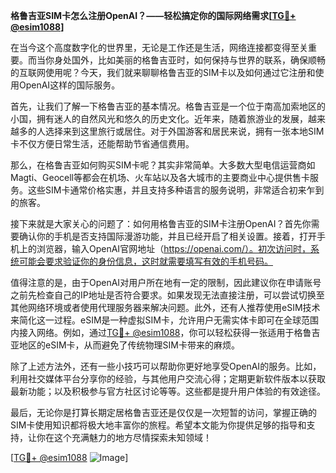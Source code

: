 **格鲁吉亚SIM卡怎么注册OpenAI？——轻松搞定你的国际网络需求[[TG💪+ @esim1088](https://t.me/s/esim1088)]**

在当今这个高度数字化的世界里，无论是工作还是生活，网络连接都变得至关重要。而当你身处国外，比如美丽的格鲁吉亚时，如何保持与世界的联系，确保顺畅的互联网使用呢？今天，我们就来聊聊格鲁吉亚的SIM卡以及如何通过它注册和使用OpenAI这样的国际服务。

首先，让我们了解一下格鲁吉亚的基本情况。格鲁吉亚是一个位于南高加索地区的小国，拥有迷人的自然风光和悠久的历史文化。近年来，随着旅游业的发展，越来越多的人选择来到这里旅行或居住。对于外国游客和居民来说，拥有一张本地SIM卡不仅方便日常生活，还能帮助节省通信费用。

那么，在格鲁吉亚如何购买SIM卡呢？其实非常简单。大多数大型电信运营商如Magti、Geocell等都会在机场、火车站以及各大城市的主要商业中心提供售卡服务。这些SIM卡通常价格实惠，并且支持多种语言的服务说明，非常适合初来乍到的旅客。

接下来就是大家关心的问题了：如何用格鲁吉亚的SIM卡注册OpenAI？首先你需要确认你的手机是否支持国际漫游功能，并且已经开启了相关设置。接着，打开手机上的浏览器，输入OpenAI官网地址（https://openai.com/）。初次访问时，系统可能会要求验证你的身份信息，这时就需要填写有效的手机号码。

值得注意的是，由于OpenAI对用户所在地有一定的限制，因此建议你在申请账号之前先检查自己的IP地址是否符合要求。如果发现无法直接注册，可以尝试切换至其他网络环境或者使用代理服务器来解决问题。此外，还有人推荐使用eSIM技术来简化这一过程。eSIM是一种虚拟SIM卡，允许用户无需实体卡即可在全球范围内接入网络。例如，通过[TG💪+ @esim1088](https://t.me/s/esim1088)，你可以轻松获得一张适用于格鲁吉亚地区的eSIM卡，从而避免了传统物理SIM卡带来的麻烦。

除了上述方法外，还有一些小技巧可以帮助你更好地享受OpenAI的服务。比如，利用社交媒体平台分享你的经验，与其他用户交流心得；定期更新软件版本以获取最新功能；以及积极参与官方社区讨论等等。这些都是提升用户体验的有效途径。

最后，无论你是打算长期定居格鲁吉亚还是仅仅是一次短暂的访问，掌握正确的SIM卡使用知识都将极大地丰富你的旅程。希望本文能为你提供足够的指导和支持，让你在这个充满魅力的地方尽情探索未知领域！

[[TG💪+ @esim1088](https://t.me/s/esim1088) ![Image](https://i.postimg.cc/4NQfJmqS/Snipaste-2025-05-13-00-14-12.png)]